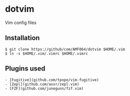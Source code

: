 # dotvim
Vim config files

## Installation
```console
$ git clone https://github/com/AMF064/dotvim $HOME/.vim
$ ln -s $HOME/.vim/.vimrc $HOME/.vimrc
```

## Plugins used
    - [Fugitive](github.com/tpope/vim-fugitive)
    - [Zepl](github.com/axvr/zepl.vim)
    - [FZF](github.com/junegunn/fzf.vim)
